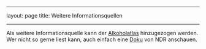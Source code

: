 
---
layout: page
title: Weitere Informationsquellen

---
Als weitere Informationsquelle kann der [Alkoholatlas](https://www.dkfz.de/de/tabakkontrolle/download/Publikationen/sonstVeroeffentlichungen/Alkoholatlas-Deutschland-2017_Doppelseiten.pdf) hinzugezogen werden. Wer nicht so gerne liest kann, auch einfach eine [Doku](http://www.ndr.de/fernsehen/sendungen/45_min/Die-Deutschen-und-der-Alkohol,sendung641256.html)  von NDR anschauen.
